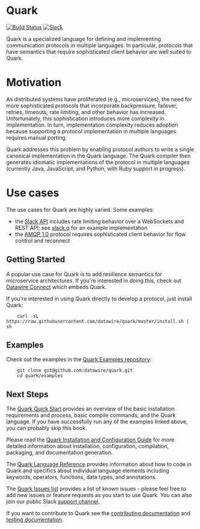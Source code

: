 # Quark
[![Build Status](https://travis-ci.org/datawire/quark.svg?branch=master)](https://travis-ci.org/datawire/quark)
[![Slack](https://datawire-quark.herokuapp.com/badge.svg?dummy)](https://datawire-quark.herokuapp.com)

Quark is a specialized language for defining and implementing
communication protocols in multiple languages. In particular,
protocols that have semantics that require sophisticated client
behavior are well suited to Quark.

# Motivation

As distributed systems have proliferated (e.g., microservices), the
need for more sophisticated protocols that incorporate backpressure,
failover, retries, timeouts, rate limiting, and other behavior has
increased. Unfortunately, this sophistication introduces more
complexity in implementation. In turn, implementation complexity
reduces adoption because supporting a protocol implementation in
multiple languages requires manual porting.

Quark addresses this problem by enabling protocol authors to write a
single canonical implementation in the Quark language. The Quark
compiler then generates idiomatic implementations of the protocol in
multiple languages (currently Java, JavaScript, and Python, with Ruby
support in progress).

# Use cases

The use cases for Quark are highly varied. Some examples:

* the [Slack API](https://api.slack.com/) includes rate limiting
  behavior over a WebSockets and REST API; see [slack.q](examples/slack) for an example implementation
* the [AMQP 1.0](https://www.amqp.org/resources/specifications)
  protocol requires sophisticated client behavior for flow control and
  reconnect

## Getting Started

A popular use case for Quark is to add resilience semantics for
microservice architectures. If you're interested in doing this, check
out [Datawire Connect](https://github.com/datawire/datawire-connect)
which embeds Quark.

If you're interested in using Quark directly to develop a protocol,
just install Quark:

        curl -sL https://raw.githubusercontent.com/datawire/quark/master/install.sh | sh

## Examples

Check out the examples in the [Quark Examples repository](examples):

        git clone git@github.com:datawire/quark.git
        cd quark/examples

## Next Steps

The [Quark Quick Start](http://datawire.github.io/quark/1.0/quick-start/index.html)
provides an overview of the basic installation requirements and
process, basic compile commands, and the Quark language. If you have
successfully run any of the examples linked above, you can probably
skip this book.

Please read the
[Quark Installation and Configuration Guide](http://datawire.github.io/quark/1.0/install/index.html)
for more detailed information about installation, configuration,
compilation, packaging, and documentation generation.

The [Quark Language Reference](http://datawire.github.io/quark/1.0/language-reference/index.html)
provides information about how to code in Quark and specifics about
individual language elements including keywords, operators, functions,
data types, and annotations.

The [Quark Issues list](https://github.com/datawire/quark/issues)
provides a list of known issues - please feel free to add new issues
or feature requests as you start to use Quark. You can also join
our public Slack [support channel](https://datawire-quark.herokuapp.com).

If you want to contribute to Quark see the [contributing documentation](CONTRIBUTING.md) and
[testing documentation](TESTING.md).
